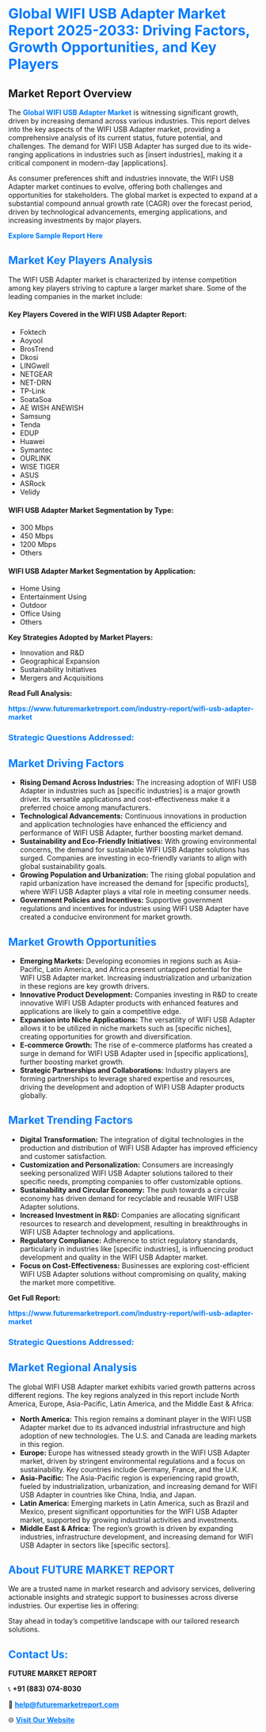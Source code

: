 <h1 style="color: #007BFF;">Global WIFI USB Adapter Market Report 2025-2033: Driving Factors, Growth Opportunities, and Key Players</h1>

<section id="overview">
<h2>Market Report Overview</h2>
<p>The <a href="https://www.futuremarketreport.com/industry-report/wifi-usb-adapter-market" style="color: #007BFF; text-decoration: none;"><strong>Global WIFI USB Adapter Market</strong></a> is witnessing significant growth, driven by increasing demand across various industries. This report delves into the key aspects of the WIFI USB Adapter market, providing a comprehensive analysis of its current status, future potential, and challenges. The demand for WIFI USB Adapter has surged due to its wide-ranging applications in industries such as [insert industries], making it a critical component in modern-day [applications].</p>
<p>As consumer preferences shift and industries innovate, the WIFI USB Adapter market continues to evolve, offering both challenges and opportunities for stakeholders. The global market is expected to expand at a substantial compound annual growth rate (CAGR) over the forecast period, driven by technological advancements, emerging applications, and increasing investments by major players.</p>
</section>

<section id="overview">
<p><a href="https://www.futuremarketreport.com/request-sample/reportId=76650" style="color: #007BFF; text-decoration: none;"><strong>Explore Sample Report Here</strong></a></p>
</section>

<section id="key-players">
<h2 style="color: #007BFF;">Market Key Players Analysis</h2>
<p>The WIFI USB Adapter market is characterized by intense competition among key players striving to capture a larger market share. Some of the leading companies in the market include:</p>
<h4>Key Players Covered in the WIFI USB Adapter Report:</h4>
<ul><li>Foktech</li><li>Aoyool</li><li>BrosTrend</li><li>Dkosi</li><li>LINGwell</li><li>NETGEAR</li><li>NET-DRN</li><li>TP-Link</li><li>SoataSoa</li><li>AE WISH ANEWISH</li><li>Samsung</li><li>Tenda</li><li>EDUP</li><li>Huawei</li><li>Symantec</li><li>OURLINK</li><li>WISE TIGER</li><li>ASUS</li><li>ASRock</li><li>Velidy</li></ul>
<h4>WIFI USB Adapter Market Segmentation by Type:</h4>
<ul><li>300 Mbps</li><li>450 Mbps</li><li>1200 Mbps</li><li>Others</li></ul>

<h4>WIFI USB Adapter Market Segmentation by Application:</h4>
<ul><li>Home Using</li><li>Entertainment Using</li><li>Outdoor</li><li>Office Using</li><li>Others</li></ul>
<p><strong>Key Strategies Adopted by Market Players:</strong></p>
<ul>
<li>Innovation and R&D</li>
<li>Geographical Expansion</li>
<li>Sustainability Initiatives</li>
<li>Mergers and Acquisitions</li>
</ul>
</section>

<section>
<p><strong>Read Full Analysis: </strong></p><a href="https://www.futuremarketreport.com/industry-report/wifi-usb-adapter-market" style="color: #007BFF; text-decoration: none;"><strong>https://www.futuremarketreport.com/industry-report/wifi-usb-adapter-market</strong></a>
<h3 style="color: #007BFF;">Strategic Questions Addressed:</h3>
</section>

<section id="driving-factors">
<h2 style="color: #007BFF;">Market Driving Factors</h2>
<ul>
<li><strong>Rising Demand Across Industries:</strong> The increasing adoption of WIFI USB Adapter in industries such as [specific industries] is a major growth driver. Its versatile applications and cost-effectiveness make it a preferred choice among manufacturers.</li>
<li><strong>Technological Advancements:</strong> Continuous innovations in production and application technologies have enhanced the efficiency and performance of WIFI USB Adapter, further boosting market demand.</li>
<li><strong>Sustainability and Eco-Friendly Initiatives:</strong> With growing environmental concerns, the demand for sustainable WIFI USB Adapter solutions has surged. Companies are investing in eco-friendly variants to align with global sustainability goals.</li>
<li><strong>Growing Population and Urbanization:</strong> The rising global population and rapid urbanization have increased the demand for [specific products], where WIFI USB Adapter plays a vital role in meeting consumer needs.</li>
<li><strong>Government Policies and Incentives:</strong> Supportive government regulations and incentives for industries using WIFI USB Adapter have created a conducive environment for market growth.</li>
</ul>
</section>

<section id="growth-opportunities">
<h2 style="color: #007BFF;">Market Growth Opportunities</h2>
<ul>
<li><strong>Emerging Markets:</strong> Developing economies in regions such as Asia-Pacific, Latin America, and Africa present untapped potential for the WIFI USB Adapter market. Increasing industrialization and urbanization in these regions are key growth drivers.</li>
<li><strong>Innovative Product Development:</strong> Companies investing in R&D to create innovative WIFI USB Adapter products with enhanced features and applications are likely to gain a competitive edge.</li>
<li><strong>Expansion into Niche Applications:</strong> The versatility of WIFI USB Adapter allows it to be utilized in niche markets such as [specific niches], creating opportunities for growth and diversification.</li>
<li><strong>E-commerce Growth:</strong> The rise of e-commerce platforms has created a surge in demand for WIFI USB Adapter used in [specific applications], further boosting market growth.</li>
<li><strong>Strategic Partnerships and Collaborations:</strong> Industry players are forming partnerships to leverage shared expertise and resources, driving the development and adoption of WIFI USB Adapter products globally.</li>
</ul>
</section>

<section id="trending-factors">
<h2 style="color: #007BFF;">Market Trending Factors</h2>
<ul>
<li><strong>Digital Transformation:</strong> The integration of digital technologies in the production and distribution of WIFI USB Adapter has improved efficiency and customer satisfaction.</li>
<li><strong>Customization and Personalization:</strong> Consumers are increasingly seeking personalized WIFI USB Adapter solutions tailored to their specific needs, prompting companies to offer customizable options.</li>
<li><strong>Sustainability and Circular Economy:</strong> The push towards a circular economy has driven demand for recyclable and reusable WIFI USB Adapter solutions.</li>
<li><strong>Increased Investment in R&D:</strong> Companies are allocating significant resources to research and development, resulting in breakthroughs in WIFI USB Adapter technology and applications.</li>
<li><strong>Regulatory Compliance:</strong> Adherence to strict regulatory standards, particularly in industries like [specific industries], is influencing product development and quality in the WIFI USB Adapter market.</li>
<li><strong>Focus on Cost-Effectiveness:</strong> Businesses are exploring cost-efficient WIFI USB Adapter solutions without compromising on quality, making the market more competitive.</li>
</ul>
</section>

<section>
<p><strong>Get Full Report: </strong></p><a href="https://www.futuremarketreport.com/industry-report/wifi-usb-adapter-market" style="color: #007BFF; text-decoration: none;"><strong>https://www.futuremarketreport.com/industry-report/wifi-usb-adapter-market</strong></a>
<h3 style="color: #007BFF;">Strategic Questions Addressed:</h3>
</section>


<section id="regional-analysis">
<h2 style="color: #007BFF;">Market Regional Analysis</h2>
<p>The global WIFI USB Adapter market exhibits varied growth patterns across different regions. The key regions analyzed in this report include North America, Europe, Asia-Pacific, Latin America, and the Middle East & Africa:</p>
<ul>
<li><strong>North America:</strong> This region remains a dominant player in the WIFI USB Adapter market due to its advanced industrial infrastructure and high adoption of new technologies. The U.S. and Canada are leading markets in this region.</li>
<li><strong>Europe:</strong> Europe has witnessed steady growth in the WIFI USB Adapter market, driven by stringent environmental regulations and a focus on sustainability. Key countries include Germany, France, and the U.K.</li>
<li><strong>Asia-Pacific:</strong> The Asia-Pacific region is experiencing rapid growth, fueled by industrialization, urbanization, and increasing demand for WIFI USB Adapter in countries like China, India, and Japan.</li>
<li><strong>Latin America:</strong> Emerging markets in Latin America, such as Brazil and Mexico, present significant opportunities for the WIFI USB Adapter market, supported by growing industrial activities and investments.</li>
<li><strong>Middle East & Africa:</strong> The region’s growth is driven by expanding industries, infrastructure development, and increasing demand for WIFI USB Adapter in sectors like [specific sectors].</li>
</ul>
</section>

<footer>
<h2 style="color: #007BFF;">About FUTURE MARKET REPORT</h2>
<p>We are a trusted name in market research and advisory services, delivering actionable insights and strategic support to businesses across diverse industries. Our expertise lies in offering:</p>

<p>Stay ahead in today’s competitive landscape with our tailored research solutions.</p>

<h2 style="color: #007BFF;">Contact Us:</h2>
<p><strong>FUTURE MARKET REPORT</strong></p>
<p>📞 <strong>+91 (883) 074-8030</strong></p>
<p>📧 <strong><a href="mailto:help@futuremarketreport.com" style="color: #007BFF;">help@futuremarketreport.com</a></strong></p>
<p>🌐 <strong><a href="https://www.futuremarketreport.com/" style="color: #007BFF;">Visit Our Website</a></strong></p>
</footer>
